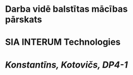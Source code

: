 # Darba vidē balstītas mācības pārskats

# **SIA INTERUM Technologies**
# *Konstantīns, Kotovičs, DP4-1*